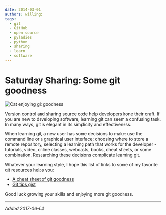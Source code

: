 ```yaml
---
date: 2014-03-01
authors: willingc
tags:
  - git
  - GitHub
  - open source
  - pyladies
  - python
  - sharing
  - learn
  - software
---
```


# Saturday Sharing: Some git goodness

![Cat enjoying git goodness](/images/2014/03/2013-08-17-14.12.49.jpg)

Version control and sharing source code help developers hone their craft. If you
are new to developing software, learning git can seem a confusing task. In many
ways, git is elegant in its simplicity and effectiveness.

When learning git, a new user has some decisions to make: use the command line
or a graphical user interface; choosing where to store a remote repository;
selecting a learning path that works for the developer - tutorials, video,
online classes, webcasts, books, cheat sheets, or some combination. Researching
these decisions complicate learning git.

Whatever your learning style, I hope this list of links to some of my favorite
git resources helps you:

- [A cheat sheet of git
  goodness](https://www.dropbox.com/s/oe2sdbjhpqogbpb/Some%20Git%20Goodness.pdf?dl=0)
- [Git tips gist](https://gist.github.com/willingc/86cc896def0d20752e86)

Good luck growing your skills and enjoying more git goodness.

---

_Added 2017-06-04_

<script async class="speakerdeck-embed" data-id="f7061a0aaca14ef28210a4e467856458" data-ratio="1.33333333333333" src="//speakerdeck.com/assets/embed.js"></script>
